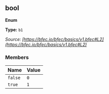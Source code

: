 
<!--
 THIS FILE WAS AUTOMATICALLY GENERATED
 2022-04-21T06:09:08.787Z
-->

## bool

**Enum**

**Type:** <code>b1</code>

_Source: [https://bfec.io/bfec/basics/v1.bfec#L2](https://bfec.io/bfec/basics/v1.bfec#L2)_



### Members

| Name | Value |
|------|-------|
| <code>false</code> | <code>0</code> |
| <code>true</code> | <code>1</code> |

